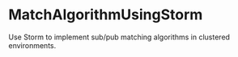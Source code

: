 # MatchAlgorithmUsingStorm
Use Storm to implement sub/pub matching algorithms in clustered environments.
